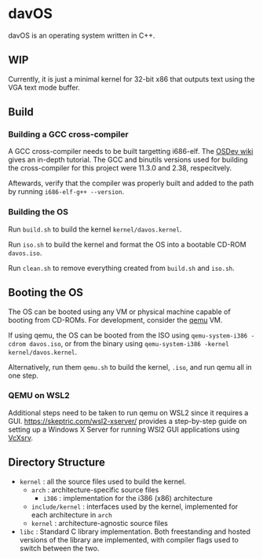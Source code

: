 # davOS

davOS is an operating system written in C++.

## WIP

Currently, it is just a minimal kernel for 32-bit x86 that outputs text using the VGA text mode buffer.

## Build

### Building a GCC cross-compiler

A GCC cross-compiler needs to be built targetting i686-elf. The [OSDev wiki](https://wiki.osdev.org/GCC_Cross-Compiler) gives an in-depth tutorial. The GCC and binutils versions used for building the cross-compiler for this project were 11.3.0 and 2.38, respecitvely.

Aftewards, verify that the compiler was properly built and added to the path by running `i686-elf-g++ --version`.

### Building the OS

Run `build.sh` to build the kernel `kernel/davos.kernel`.

Run `iso.sh` to build the kernel and format the OS into a bootable CD-ROM `davos.iso`.

Run `clean.sh` to remove everything created from `build.sh` and `iso.sh`.
## Booting the OS

The OS can be booted using any VM or physical machine capable of booting from CD-ROMs. For development, consider the [qemu](https://www.qemu.org/download/) VM.

If using qemu, the OS can be booted from the ISO using `qemu-system-i386 -cdrom davos.iso`, or from the binary using `qemu-system-i386 -kernel kernel/davos.kernel`.

Alternatively, run them `qemu.sh` to build the kernel, `.iso`, and run qemu all in one step.

### QEMU on WSL2

Additional steps need to be taken to run qemu on WSL2 since it requires a GUI. https://skeptric.com/wsl2-xserver/ provides a step-by-step guide on setting up a Windows X Server for running WSl2 GUI applications using [VcXsrv](https://sourceforge.net/projects/vcxsrv/).


## Directory Structure

* `kernel` : all the source files used to build the kernel.
    * `arch` : architecture-specific source files
        * `i386` : implementation for the i386 (x86) architecture
    * `include/kernel` : interfaces used by the kernel, implemented for each architecture in `arch` 
    * `kernel` : architecture-agnostic source files
* `libc` : Standard C library implementation. Both freestanding and hosted versions of the library are implemented, with compiler flags used to switch between the two.


